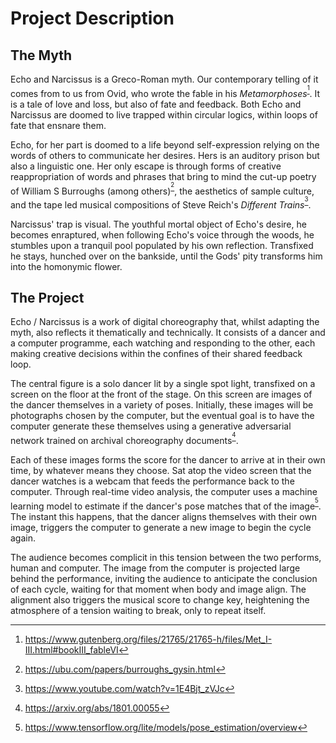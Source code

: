 # Project Description
## The Myth
Echo and Narcissus is a Greco-Roman myth. Our contemporary telling of it comes from to us from Ovid, who wrote the fable in his *Metamorphoses*<sup>[^1]</sup>. It is a tale of love and loss, but also of fate and feedback. Both Echo and Narcissus are doomed to live trapped within circular logics, within loops of fate that ensnare them. 

Echo, for her part is doomed to a life beyond self-expression relying on the words of others to communicate her desires. Hers is an auditory prison but also a linguistic one. Her only escape is through forms of creative reappropriation of words and phrases that bring to mind the cut-up poetry of William S Burroughs (among others)<sup>[^2]</sup>, the aesthetics of sample culture, and the tape led musical compositions of Steve Reich's *Different Trains*<sup>[^3]</sup>.

Narcissus' trap is visual. The youthful mortal object of Echo's desire, he becomes enraptured, when following Echo's voice through the woods, he stumbles upon a tranquil pool populated by his own reflection. Transfixed he stays, hunched over on the bankside, until the Gods' pity transforms him into the homonymic flower.

## The Project
Echo / Narcissus is a work of digital choreography that, whilst adapting the myth, also reflects it thematically and technically. It consists of a dancer and a computer programme, each watching and responding to the other, each making creative decisions within the confines of their shared feedback loop.

The central figure is a solo dancer lit by a single spot light, transfixed on a screen on the floor at the front of the stage. On this screen are images of the dancer themselves in a variety of poses. Initially, these images will be photographs chosen by the computer, but the eventual goal is to have the computer generate these themselves using a generative adversarial network trained on archival choreography documents<sup>[^4]</sup>.

Each of these images forms the score for the dancer to arrive at in their own time, by whatever means they choose. Sat atop the video screen that the dancer watches is a webcam that feeds the performance back to the computer. Through real-time video analysis, the computer uses a machine learning model to estimate if the dancer's pose matches that of the image<sup>[^5]</sup>. The instant this happens, that the dancer aligns themselves with their own image, triggers the computer to generate a new image to begin the cycle again.

The audience becomes complicit in this tension between the two performs, human and computer. The image from the computer is projected large behind the performance, inviting the audience to anticipate the conclusion of each cycle, waiting for that moment when body and image align. The alignment also triggers the musical score to change key, heightening the atmosphere of a tension waiting to break, only to repeat itself.

<!-- Refs -->
[^1]: https://www.gutenberg.org/files/21765/21765-h/files/Met_I-III.html#bookIII_fableVI
[^2]: https://ubu.com/papers/burroughs_gysin.html
[^3]: https://www.youtube.com/watch?v=1E4Bjt_zVJc
[^4]: https://arxiv.org/abs/1801.00055
[^5]: https://www.tensorflow.org/lite/models/pose_estimation/overview
